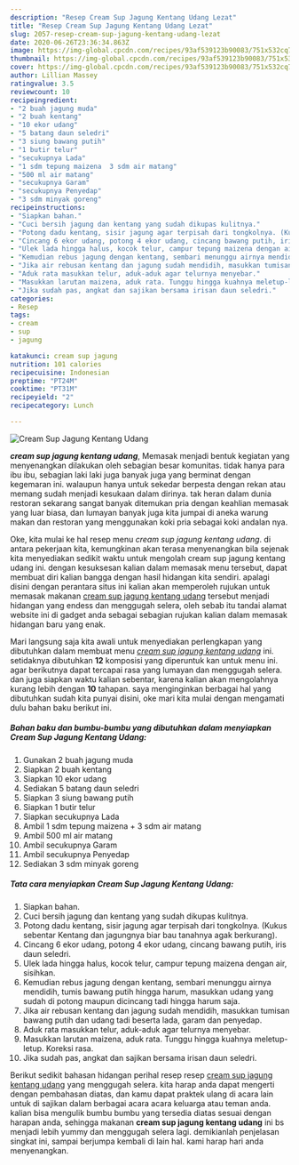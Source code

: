 ```yaml
---
description: "Resep Cream Sup Jagung Kentang Udang Lezat"
title: "Resep Cream Sup Jagung Kentang Udang Lezat"
slug: 2057-resep-cream-sup-jagung-kentang-udang-lezat
date: 2020-06-26T23:36:34.863Z
image: https://img-global.cpcdn.com/recipes/93af539123b90083/751x532cq70/cream-sup-jagung-kentang-udang-foto-resep-utama.jpg
thumbnail: https://img-global.cpcdn.com/recipes/93af539123b90083/751x532cq70/cream-sup-jagung-kentang-udang-foto-resep-utama.jpg
cover: https://img-global.cpcdn.com/recipes/93af539123b90083/751x532cq70/cream-sup-jagung-kentang-udang-foto-resep-utama.jpg
author: Lillian Massey
ratingvalue: 3.5
reviewcount: 10
recipeingredient:
- "2 buah jagung muda"
- "2 buah kentang"
- "10 ekor udang"
- "5 batang daun seledri"
- "3 siung bawang putih"
- "1 butir telur"
- "secukupnya Lada"
- "1 sdm tepung maizena  3 sdm air matang"
- "500 ml air matang"
- "secukupnya Garam"
- "secukupnya Penyedap"
- "3 sdm minyak goreng"
recipeinstructions:
- "Siapkan bahan."
- "Cuci bersih jagung dan kentang yang sudah dikupas kulitnya."
- "Potong dadu kentang, sisir jagung agar terpisah dari tongkolnya. (Kukus sebentar Kentang dan jagungnya biar bau tanahnya agak berkurang)."
- "Cincang 6 ekor udang, potong 4 ekor udang, cincang bawang putih, iris daun seledri."
- "Ulek lada hingga halus, kocok telur, campur tepung maizena dengan air, sisihkan."
- "Kemudian rebus jagung dengan kentang, sembari menunggu airnya mendidih, tumis bawang putih hingga harum, masukkan udang yang sudah di potong maupun dicincang tadi hingga harum saja."
- "Jika air rebusan kentang dan jagung sudah mendidih, masukkan tumisan bawang putih dan udang tadi beserta lada, garam dan penyedap."
- "Aduk rata masukkan telur, aduk-aduk agar telurnya menyebar."
- "Masukkan larutan maizena, aduk rata. Tunggu hingga kuahnya meletup-letup. Koreksi rasa."
- "Jika sudah pas, angkat dan sajikan bersama irisan daun seledri."
categories:
- Resep
tags:
- cream
- sup
- jagung

katakunci: cream sup jagung 
nutrition: 101 calories
recipecuisine: Indonesian
preptime: "PT24M"
cooktime: "PT31M"
recipeyield: "2"
recipecategory: Lunch

---
```



![Cream Sup Jagung Kentang Udang](https://img-global.cpcdn.com/recipes/93af539123b90083/751x532cq70/cream-sup-jagung-kentang-udang-foto-resep-utama.jpg)

<b><i>cream sup jagung kentang udang</i></b>, Memasak menjadi bentuk kegiatan yang menyenangkan dilakukan oleh sebagian besar komunitas. tidak hanya para ibu ibu, sebagian laki laki juga banyak juga yang berminat dengan kegemaran ini. walaupun hanya untuk sekedar berpesta dengan rekan atau memang sudah menjadi kesukaan dalam dirinya. tak heran dalam dunia restoran sekarang sangat banyak ditemukan pria dengan keahlian memasak yang luar biasa, dan lumayan banyak juga kita jumpai di aneka warung makan dan restoran yang menggunakan koki pria sebagai koki andalan nya.

Oke, kita mulai ke hal resep menu <i>cream sup jagung kentang udang</i>. di antara pekerjaan kita, kemungkinan akan terasa menyenangkan bila sejenak kita menyediakan sedikit waktu untuk mengolah cream sup jagung kentang udang ini. dengan kesuksesan kalian dalam memasak menu tersebut, dapat membuat diri kalian bangga dengan hasil hidangan kita sendiri. apalagi disini dengan perantara situs ini kalian akan memperoleh rujukan untuk memasak makanan <u>cream sup jagung kentang udang</u> tersebut menjadi hidangan yang endess dan menggugah selera, oleh sebab itu tandai alamat website ini di gadget anda sebagai sebagian rujukan kalian dalam memasak hidangan baru yang enak.




Mari langsung saja kita awali untuk menyediakan perlengkapan yang dibutuhkan dalam membuat menu <u><i>cream sup jagung kentang udang</i></u> ini. setidaknya dibutuhkan <b>12</b> komposisi yang diperuntuk kan untuk menu ini. agar berikutnya dapat tercapai rasa yang lumayan dan menggugah selera. dan juga siapkan waktu kalian sebentar, karena kalian akan mengolahnya kurang lebih dengan <b>10</b> tahapan. saya menginginkan berbagai hal yang dibutuhkan sudah kita punyai disini, oke mari kita mulai dengan mengamati dulu bahan baku berikut ini.

<!--inarticleads1-->

##### Bahan baku dan bumbu-bumbu yang dibutuhkan dalam menyiapkan Cream Sup Jagung Kentang Udang:

1. Gunakan 2 buah jagung muda
1. Siapkan 2 buah kentang
1. Siapkan 10 ekor udang
1. Sediakan 5 batang daun seledri
1. Siapkan 3 siung bawang putih
1. Siapkan 1 butir telur
1. Siapkan secukupnya Lada
1. Ambil 1 sdm tepung maizena + 3 sdm air matang
1. Ambil 500 ml air matang
1. Ambil secukupnya Garam
1. Ambil secukupnya Penyedap
1. Sediakan 3 sdm minyak goreng




<!--inarticleads2-->

##### Tata cara menyiapkan Cream Sup Jagung Kentang Udang:

1. Siapkan bahan.
1. Cuci bersih jagung dan kentang yang sudah dikupas kulitnya.
1. Potong dadu kentang, sisir jagung agar terpisah dari tongkolnya. (Kukus sebentar Kentang dan jagungnya biar bau tanahnya agak berkurang).
1. Cincang 6 ekor udang, potong 4 ekor udang, cincang bawang putih, iris daun seledri.
1. Ulek lada hingga halus, kocok telur, campur tepung maizena dengan air, sisihkan.
1. Kemudian rebus jagung dengan kentang, sembari menunggu airnya mendidih, tumis bawang putih hingga harum, masukkan udang yang sudah di potong maupun dicincang tadi hingga harum saja.
1. Jika air rebusan kentang dan jagung sudah mendidih, masukkan tumisan bawang putih dan udang tadi beserta lada, garam dan penyedap.
1. Aduk rata masukkan telur, aduk-aduk agar telurnya menyebar.
1. Masukkan larutan maizena, aduk rata. Tunggu hingga kuahnya meletup-letup. Koreksi rasa.
1. Jika sudah pas, angkat dan sajikan bersama irisan daun seledri.




Berikut sedikit bahasan hidangan perihal resep resep <u>cream sup jagung kentang udang</u> yang menggugah selera. kita harap anda dapat mengerti dengan pembahasan diatas, dan kamu dapat praktek ulang di acara lain untuk di sajikan dalam berbagai acara acara keluarga atau teman anda. kalian bisa mengulik bumbu bumbu yang tersedia diatas sesuai dengan harapan anda, sehingga makanan <b>cream sup jagung kentang udang</b> ini bs menjadi lebih yummy dan menggugah selera lagi. demikianlah penjelasan singkat ini, sampai berjumpa kembali di lain hal. kami harap hari anda menyenangkan.
